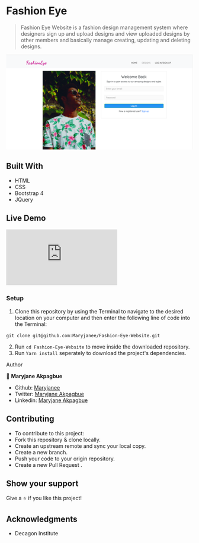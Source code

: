 # Fashion Eye

> Fashion Eye Website is a fashion design management system where designers sign up and upload designs and view uploaded designs by other members and basically manage creating, updating and deleting designs.

![A screenshot of the the posts page](myimages/fashionweb.png)

## Built With

- HTML
- CSS
- Bootstrap 4
- JQuery


## Live Demo

![Fashion Eye Website](https://rawcdn.githack.com/Maryjanee/Fashion-Eye-Website/a05c05680f640c77e14360c375aa6b3db00a28ca/html/index.html)


### Setup

1. Clone this repository by using the Terminal to navigate to the desired location on your computer and then enter the following line of code into the Terminal:
```
git clone git@github.com:Maryjanee/Fashion-Eye-Website.git
```
2. Run `cd Fashion-Eye-Website` to move inside the downloaded repository.
3. Run `Yarn install` seperately to download the project's dependencies.


 Author

👤 **Maryjane Akpagbue**

- Github: [Maryjanee](https://github.com/Maryjanee)
- Twitter: [Maryjane Akpagbue](https://twitter.com/alfredmaryjane)
- Linkedin: [Maryjane Akpagbue](https://www.linkedin.com/in/maryjane-akpagbue)


## Contributing

- To contribute to this project:
- Fork this repository & clone locally.
- Create an upstream remote and sync your local copy.
- Create a new branch.
- Push your code to your origin repository.
- Create a new Pull Request .


## Show your support

Give a ⭐️ if you like this project!

## Acknowledgments

- Decagon Institute